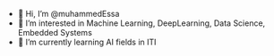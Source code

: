 - 👋 Hi, I’m @muhammedEssa
- 👀 I’m interested in Machine Learning, DeepLearning, Data Science, Embedded Systems
- 🌱 I’m currently learning AI fields in ITI 

<!---
muhammedAbulnaser/muhammedAbulnaser is a ✨ special ✨ repository because its `README.md` (this file) appears on your GitHub profile.
You can click the Preview link to take a look at your changes.
--->
